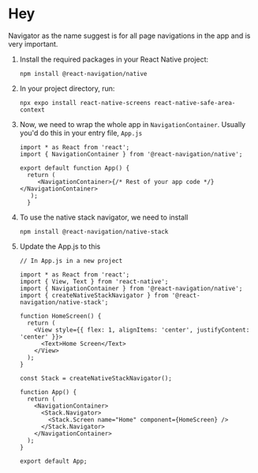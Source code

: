 # Hey
Navigator as the name suggest is for all page navigations in the app and is very important.

1. Install the required packages in your React Native project:
   ```
   npm install @react-navigation/native
   ```
2. In your project directory, run:
   ```
   npx expo install react-native-screens react-native-safe-area-context
   ```

3. Now, we need to wrap the whole app in `NavigationContainer`. Usually you'd do this in your entry file, `App.js`
   ```
   import * as React from 'react';
   import { NavigationContainer } from '@react-navigation/native';

   export default function App() {
     return (
        <NavigationContainer>{/* Rest of your app code */}</NavigationContainer>
      );
     }
   ```
4. To use the native stack navigator, we need to install
   ```
   npm install @react-navigation/native-stack
   ```

5. Update the App.js to this
   ```
   // In App.js in a new project

   import * as React from 'react';
   import { View, Text } from 'react-native';
   import { NavigationContainer } from '@react-navigation/native';
   import { createNativeStackNavigator } from '@react-navigation/native-stack';

   function HomeScreen() {
     return (
       <View style={{ flex: 1, alignItems: 'center', justifyContent: 'center' }}>
         <Text>Home Screen</Text>
       </View>
     );
   }

   const Stack = createNativeStackNavigator();

   function App() {
     return (
       <NavigationContainer>
         <Stack.Navigator>
           <Stack.Screen name="Home" component={HomeScreen} />
         </Stack.Navigator>
       </NavigationContainer>
     );
   }

   export default App;
   ```




